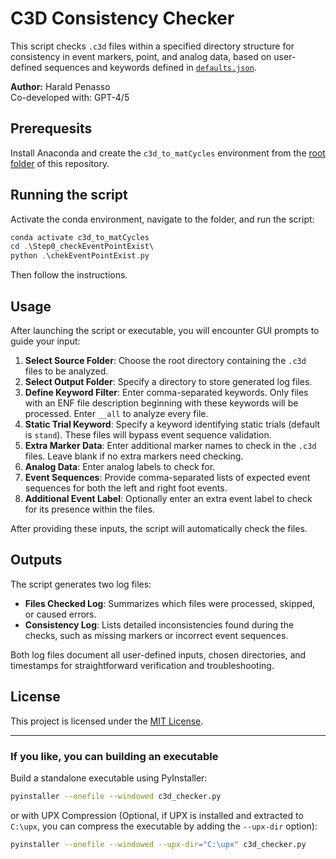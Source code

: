 # C3D Consistency Checker

This script checks `.c3d` files within a specified directory structure for consistency in event markers, point, and analog data, based on user-defined sequences and keywords defined in [`defaults.json`](https://github.com/haripen/c3dBox/Step0_checkEventPointExist/defaults.json).

**Author:** Harald Penasso  
Co-developed with: GPT-4/5

## Prerequesits
Install Anaconda and create the `c3d_to_matCycles` environment from the [root folder](https://github.com/haripen/c3dBox/) of this repository.

## Running the script
Activate the conda environment, navigate to the folder, and run the script:
```powershell
conda activate c3d_to_matCycles
cd .\Step0_checkEventPointExist\
python .\chekEventPointExist.py
```
Then follow the instructions.

## Usage

After launching the script or executable, you will encounter GUI prompts to guide your input:

1. **Select Source Folder**: Choose the root directory containing the `.c3d` files to be analyzed.
2. **Select Output Folder**: Specify a directory to store generated log files.
3. **Define Keyword Filter**: Enter comma-separated keywords. Only files with an ENF file description beginning with these keywords will be processed. Enter `__all` to analyze every file.
4. **Static Trial Keyword**: Specify a keyword identifying static trials (default is `stand`). These files will bypass event sequence validation.
5. **Extra Marker Data**: Enter additional marker names to check in the `.c3d` files. Leave blank if no extra markers need checking.
6. **Analog Data**: Enter analog labels to check for.
7. **Event Sequences**: Provide comma-separated lists of expected event sequences for both the left and right foot events.
8. **Additional Event Label**: Optionally enter an extra event label to check for its presence within the files.

After providing these inputs, the script will automatically check the files.

## Outputs

The script generates two log files:

- **Files Checked Log**: Summarizes which files were processed, skipped, or caused errors.
- **Consistency Log**: Lists detailed inconsistencies found during the checks, such as missing markers or incorrect event sequences.

Both log files document all user-defined inputs, chosen directories, and timestamps for straightforward verification and troubleshooting.

## License

This project is licensed under the [MIT License](https://opensource.org/licenses/MIT).

---
### If you like, you can building an executable

Build a standalone executable using PyInstaller:

```bash
pyinstaller --onefile --windowed c3d_checker.py
```

or with UPX Compression (Optional, if UPX is installed and extracted to `C:\upx`, you can compress the executable by adding the `--upx-dir` option):

```bash
pyinstaller --onefile --windowed --upx-dir="C:\upx" c3d_checker.py
```
